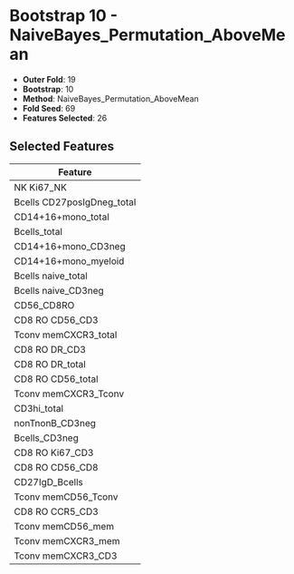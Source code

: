 # Bootstrap 10 - NaiveBayes_Permutation_AboveMean

- **Outer Fold**: 19
- **Bootstrap**: 10
- **Method**: NaiveBayes_Permutation_AboveMean
- **Fold Seed**: 69
- **Features Selected**: 26

## Selected Features

| Feature |
|---------|
| NK Ki67_NK |
| Bcells CD27posIgDneg_total |
| CD14+16+mono_total |
| Bcells_total |
| CD14+16+mono_CD3neg |
| CD14+16+mono_myeloid |
| Bcells naive_total |
| Bcells naive_CD3neg |
| CD56_CD8RO |
| CD8 RO CD56_CD3 |
| Tconv memCXCR3_total |
| CD8 RO DR_CD3 |
| CD8 RO DR_total |
| CD8 RO CD56_total |
| Tconv memCXCR3_Tconv |
| CD3hi_total |
| nonTnonB_CD3neg |
| Bcells_CD3neg |
| CD8  RO Ki67_CD3 |
| CD8 RO CD56_CD8 |
| CD27IgD_Bcells |
| Tconv memCD56_Tconv |
| CD8 RO CCR5_CD3 |
| Tconv memCD56_mem |
| Tconv memCXCR3_mem |
| Tconv memCXCR3_CD3 |

